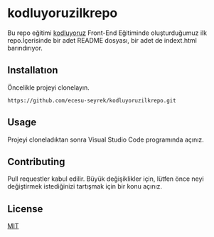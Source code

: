 # kodluyoruzilkrepo
Bu repo eğitimi [kodluyoruz](https://academy.patika.dev/tr/courses/git/odev1) Front-End Eğitiminde oluşturduğumuz ilk repo.İçerisinde bir adet README dosyası, bir adet de indext.html barındırıyor.
## Installatıon
Öncelikle projeyi clonelayın.
```
https://github.com/ecesu-seyrek/kodluyoruzilkrepo.git
```
## Usage
Projeyi cloneladıktan sonra Visual Studio Code programında açınız.

## Contributing
Pull requestler kabul edilir. Büyük değişiklikler için, lütfen önce neyi değiştirmek istediğinizi tartışmak için bir konu açınız.
## License
[MIT](https://choosealicense.com/licenses/mit/)



